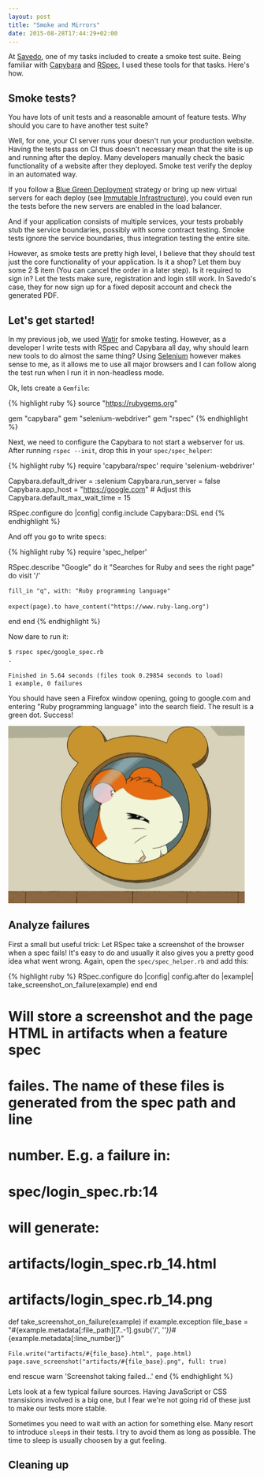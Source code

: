 ```yaml
---
layout: post
title: "Smoke and Mirrors"
date: 2015-08-28T17:44:29+02:00
---
```


At [Savedo](https://www.savedo.de), one of my tasks included to create a smoke test suite. Being familiar with [Capybara](https://github.com/jnicklas/capybara) and [RSpec](http://rspec.info/), I used these tools for that tasks. Here's how.

## Smoke tests?

You have lots of unit tests and a reasonable amount of feature tests. Why should you care to have another test suite?

Well, for one, your CI server runs your doesn't run your production website. Having the tests pass on CI thus doesn't necessary mean that the site is up and running after the deploy. Many developers manually check the basic functionality of a website after they deployed. Smoke test verify the deploy in an automated way.

If you follow a [Blue Green Deployment](http://martinfowler.com/bliki/BlueGreenDeployment.html) strategy or bring up new virtual servers for each deploy (see [Immutable Infrastructure](http://chadfowler.com/blog/2013/06/23/immutable-deployments/)), you could even run the tests before the new servers are enabled in the load balancer.

And if your application consists of multiple services, your tests probably stub the service boundaries, possibly with some contract testing. Smoke tests ignore the service boundaries, thus integration testing the entire site.

However, as smoke tests are pretty high level, I believe that they should test just the core functionality of your application. Is it a shop? Let them buy some 2 $ item (You can cancel the order in a later step). Is it required to sign in? Let the tests make sure, registration and login still work. In Savedo's case, they for now sign up for a fixed deposit account and check the generated PDF.

## Let's get started!

In my previous job, we used [Watir](http://watir.com/) for smoke testing. However, as a developer I write tests with RSpec and Capybara all day, why should learn new tools to do almost the same thing? Using [Selenium](http://www.seleniumhq.org/) however makes sense to me, as it allows me to use all major browsers and I can follow along the test run when I run it in non-headless mode.

Ok, lets create a `Gemfile`:

{% highlight ruby %}
source "https://rubygems.org"

gem "capybara"
gem "selenium-webdriver"
gem "rspec"
{% endhighlight %}

Next, we need to configure the Capybara to not start a webserver for us. After running `rspec --init`, drop this in your `spec/spec_helper`:

{% highlight ruby %}
require 'capybara/rspec'
require 'selenium-webdriver'

Capybara.default_driver = :selenium
Capybara.run_server = false
Capybara.app_host = "https://google.com" # Adjust this
Capybara.default_max_wait_time = 15

RSpec.configure do |config|
  config.include Capybara::DSL
end
{% endhighlight %}

And off you go to write specs:

{% highlight ruby %}
require 'spec_helper'

RSpec.describe "Google" do
  it "Searches for Ruby and sees the right page" do
    visit '/'

    fill_in "q", with: "Ruby programming language"

    expect(page).to have_content("https://www.ruby-lang.org")
  end
end
{% endhighlight %}

Now dare to run it:

~~~
$ rspec spec/google_spec.rb
.

Finished in 5.64 seconds (files took 0.29854 seconds to load)
1 example, 0 failures
~~~

You should have seen a Firefox window opening, going to google.com and entering "Ruby programming language" into the search field. The result is a green dot. Success!

![](/img/smoke_yay.gif)

## Analyze failures

First a small but useful trick: Let RSpec take a screenshot of the browser when a spec fails! It's easy to do and usually it also gives you a pretty good idea what went wrong. Again, open the `spec/spec_helper.rb` and add this:

{% highlight ruby %}
RSpec.configure do |config|
  config.after do |example|
    take_screenshot_on_failure(example)
  end
end

# Will store a screenshot and the page HTML in artifacts when a feature spec
# failes. The name of these files is generated from the spec path and line
# number. E.g. a failure in:
#   spec/login_spec.rb:14
# will generate:
#   artifacts/login_spec.rb_14.html
#   artifacts/login_spec.rb_14.png
def take_screenshot_on_failure(example)
  if example.exception
    file_base = "#{example.metadata[:file_path][7..-1].gsub('/', '_')}_#{example.metadata[:line_number]}"

    File.write("artifacts/#{file_base}.html", page.html)
    page.save_screenshot("artifacts/#{file_base}.png", full: true)
  end
rescue
  warn 'Screenshot taking failed...'
end
{% endhighlight %}

Lets look at a few typical failure sources. Having JavaScript or CSS transisions involved is a big one, but I fear we're not going rid of these just to make our tests more stable.

Sometimes you need to wait with an action for something else. Many resort to introduce `sleep`s in their tests. I try to avoid them as long as possible. The time to sleep is usually choosen by a gut feeling. 

## Cleaning up


